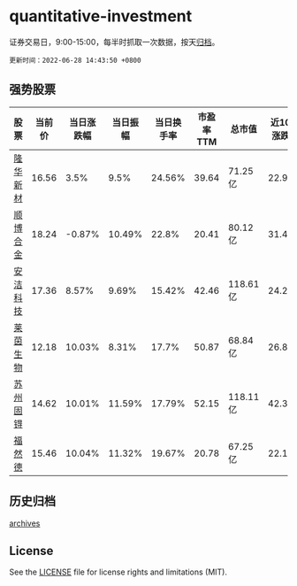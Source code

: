 # quantitative-investment

证券交易日，9:00-15:00，每半时抓取一次数据，按天[归档](archives)。

`更新时间：2022-06-28 14:43:50 +0800`

## 强势股票

|股票|当前价|当日涨跌幅|当日振幅|当日换手率|市盈率TTM|总市值|近10日涨跌幅|
|----|----|----|----|----|----|----|----|
|[隆华新材](https://xueqiu.com/S/SZ301149)|16.56|3.5%|9.5%|24.56%|39.64|71.25亿|22.94%|
|[顺博合金](https://xueqiu.com/S/SZ002996)|18.24|-0.87%|10.49%|22.8%|20.41|80.12亿|31.41%|
|[安洁科技](https://xueqiu.com/S/SZ002635)|17.36|8.57%|9.69%|15.42%|42.46|118.61亿|24.27%|
|[莱茵生物](https://xueqiu.com/S/SZ002166)|12.18|10.03%|8.31%|17.7%|50.87|68.84亿|26.88%|
|[苏州固锝](https://xueqiu.com/S/SZ002079)|14.62|10.01%|11.59%|17.79%|52.15|118.11亿|42.36%|
|[福然德](https://xueqiu.com/S/SH605050)|15.46|10.04%|11.32%|19.67%|20.78|67.25亿|22.12%|

## 历史归档

[archives](archives)

## License

See the [LICENSE](LICENSE) file for license rights and limitations (MIT).